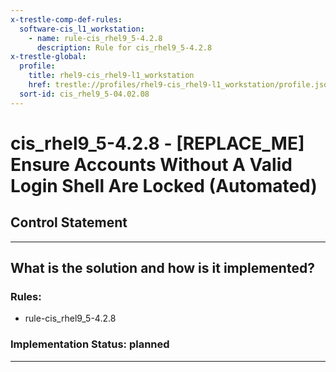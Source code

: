 ```yaml
---
x-trestle-comp-def-rules:
  software-cis_l1_workstation:
    - name: rule-cis_rhel9_5-4.2.8
      description: Rule for cis_rhel9_5-4.2.8
x-trestle-global:
  profile:
    title: rhel9-cis_rhel9-l1_workstation
    href: trestle://profiles/rhel9-cis_rhel9-l1_workstation/profile.json
  sort-id: cis_rhel9_5-04.02.08
---
```


# cis_rhel9_5-4.2.8 - \[REPLACE_ME\] Ensure Accounts Without A Valid Login Shell Are Locked (Automated)

## Control Statement

______________________________________________________________________

## What is the solution and how is it implemented?

<!-- For implementation status enter one of: implemented, partial, planned, alternative, not-applicable -->

<!-- Note that the list of rules under ### Rules: is read-only and changes will not be captured after assembly to JSON -->

<!-- Add control implementation description here for control: cis_rhel9_5-4.2.8 -->

### Rules:

  - rule-cis_rhel9_5-4.2.8

### Implementation Status: planned

______________________________________________________________________
